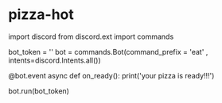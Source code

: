 # pizza-hot
import discord
from discord.ext import commands

bot_token = ''
bot = commands.Bot(command_prefix = 'eat' , intents=discord.Intents.all())

@bot.event
async def on_ready():
    print('your pizza is ready!!!')

bot.run(bot_token)

